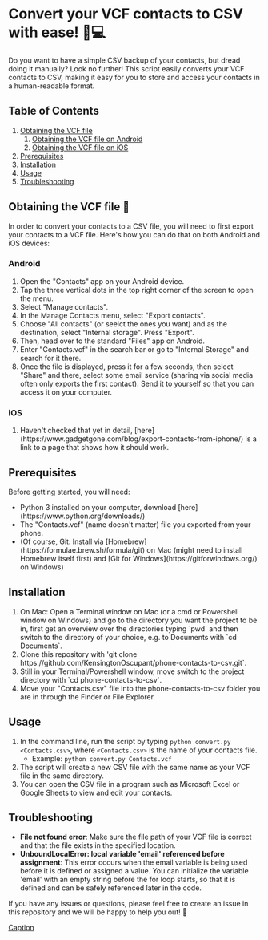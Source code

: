 <h1>Convert your VCF contacts to CSV with ease! 📱💻</h1><p>Do you want to have a simple CSV backup of your contacts, but dread doing it manually? Look no further! This script easily converts your VCF contacts to CSV, making it easy for you to store and access your contacts in a human-readable format.</p><h2>Table of Contents</h2><ol><li><a href="#obtaining-the-vcf-file" target="_new">Obtaining the VCF file</a><ol><li><a href="#android" target="_new">Obtaining the VCF file on Android</a></li><li><a href="#ios" target="_new">Obtaining the VCF file on iOS</a></li></ol></li><li><a href="#prerequisites" target="_new">Prerequisites</a></li><li><a href="#installation" target="_new">Installation</a></li><li><a href="#usage" target="_new">Usage</a></li><li><a href="#troubleshooting" target="_new">Troubleshooting</a></li></ol><h2>Obtaining the VCF file 📱</h2><p>In order to convert your contacts to a CSV file, you will need to first export your contacts to a VCF file. Here's how you can do that on both Android and iOS devices:</p><h3>Android</h3><ol><li>Open the "Contacts" app on your Android device.</li><li>Tap the three vertical dots in the top right corner of the screen to open the menu.</li><li>Select "Manage contacts".</li><li>In the Manage Contacts menu, select "Export contacts".</li><li>Choose "All contacts" (or seelct the ones you want) and as the destination, select "Internal storage". Press "Export".</li><li>Then, head over to the standard "Files" app on Android.</li><li>Enter "Contacts.vcf" in the search bar or go to "Internal Storage" and search for it there.</li><li>Once the file is displayed, press it for a few seconds, then select "Share" and there, select some email service (sharing via social media often only exports the first contact). Send it to yourself so that you can access it on your computer.</li></ol><h3>iOS</h3><ol><li>Haven't checked that yet in detail, [here](https://www.gadgetgone.com/blog/export-contacts-from-iphone/) is a link to a page that shows how it should work. </li></ol><h2>Prerequisites</h2><p>Before getting started, you will need:</p><ul><li>Python 3 installed on your computer, download [here](https://www.python.org/downloads/)</li><li>The "Contacts.vcf" (name doesn't matter) file you exported from your phone.</li><li>(Of course, Git: Install via [Homebrew](https://formulae.brew.sh/formula/git) on Mac (might need to install Homebrew itself first) and [Git for Windows](https://gitforwindows.org/) on Windows)</li></ul><h2>Installation</h2><ol><li>On Mac: Open a Terminal window on Mac (or a cmd or Powershell window on Windows) and go to the directory you want the project to be in, first get an overview over the directories typing `pwd` and then switch to the directory of your choice, e.g. to Documents with `cd Documents`.</li><li>Clone this repository with 'git clone https://github.com/KensingtonOscupant/phone-contacts-to-csv.git`.</li><li>Still in your Terminal/Powershell window, move switch to the project directory with `cd phone-contacts-to-csv`.</li><li>Move your "Contacts.csv" file into the phone-contacts-to-csv folder you are in through the Finder or File Explorer.</li></ol><h2>Usage</h2><ol><li>In the command line, run the script by typing <code>python convert.py &lt;Contacts.csv&gt;</code>, where <code>&lt;Contacts.csv&gt;</code> is the name of your contacts file.<ul><li>Example: <code>python convert.py Contacts.vcf</code></li></ul></li><li>The script will create a new CSV file with the same name as your VCF file in the same directory.</li><li>You can open the CSV file in a program such as Microsoft Excel or Google Sheets to view and edit your contacts.</li></ol><h2>Troubleshooting</h2><ul><li><strong>File not found error</strong>: Make sure the file path of your VCF file is correct and that the file exists in the specified location.</li><li><strong>UnboundLocalError: local variable 'email' referenced before assignment</strong>: This error occurs when the email variable is being used before it is defined or assigned a value. You can initialize the variable 'email' with an empty string before the for loop starts, so that it is defined and can be safely referenced later in the code.</li></ul><p>If you have any issues or questions, please feel free to create an issue in this repository and we will be happy to help you out! 🤗</p>

[Caption](https://example.com)

